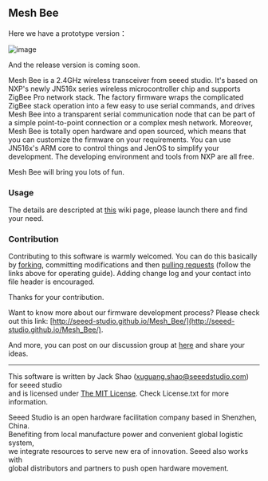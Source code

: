 Mesh Bee
------------
Here we have a prototype version：

![image](http://www.seeedstudio.com/wiki/images/thumb/5/53/MeshBeePic1.png/400px-MeshBeePic1.png)

And the release version is coming soon.

Mesh Bee is a 2.4GHz wireless transceiver from seeed studio. It's based on NXP's newly JN516x series wireless microcontroller chip and supports ZigBee Pro network stack. The factory firmware wraps the complicated ZigBee stack operation into a few easy to use serial commands, and drives Mesh Bee into a transparent serial communication node that can be part of a simple point-to-point connection or a complex mesh network. Moreover, Mesh Bee is totally open hardware and open sourced, which means that you can customize the firmware on your requirements. You can use JN516x's ARM core to control things and JenOS to simplify your development. The developing environment and tools from NXP are all free. 

Mesh Bee will bring you lots of fun.

### Usage

The details are descripted at [this](http://www.seeedstudio.com/wiki/Mesh_Bee) wiki page, please launch there and find your need.

### Contribution

Contributing to this software is warmly welcomed. You can do this basically by
[forking](https://help.github.com/articles/fork-a-repo), committing modifications and then [pulling requests](https://help.github.com/articles/using-pull-requests) (follow the links above for operating guide). Adding change log and your contact into file header is encouraged.  

Thanks for your contribution.  

Want to know more about our firmware development process? Please check out this link: [http://seeed-studio.github.io/Mesh_Bee/](http://seeed-studio.github.io/Mesh_Bee/).

And more, you can post on our discussion group at [here](https://groups.google.com/forum/#!forum/seeedstudio-mesh-bee-discussion-group) and share your ideas.

    
----

This software is written by Jack Shao (xuguang.shao@seeedstudio.com) for seeed studio<br>
and is licensed under [The MIT License](http://opensource.org/licenses/mit-license.php). Check License.txt for more information.<br>


Seeed Studio is an open hardware facilitation company based in Shenzhen, China. <br>
Benefiting from local manufacture power and convenient global logistic system, <br>
we integrate resources to serve new era of innovation. Seeed also works with <br>
global distributors and partners to push open hardware movement.<br>







